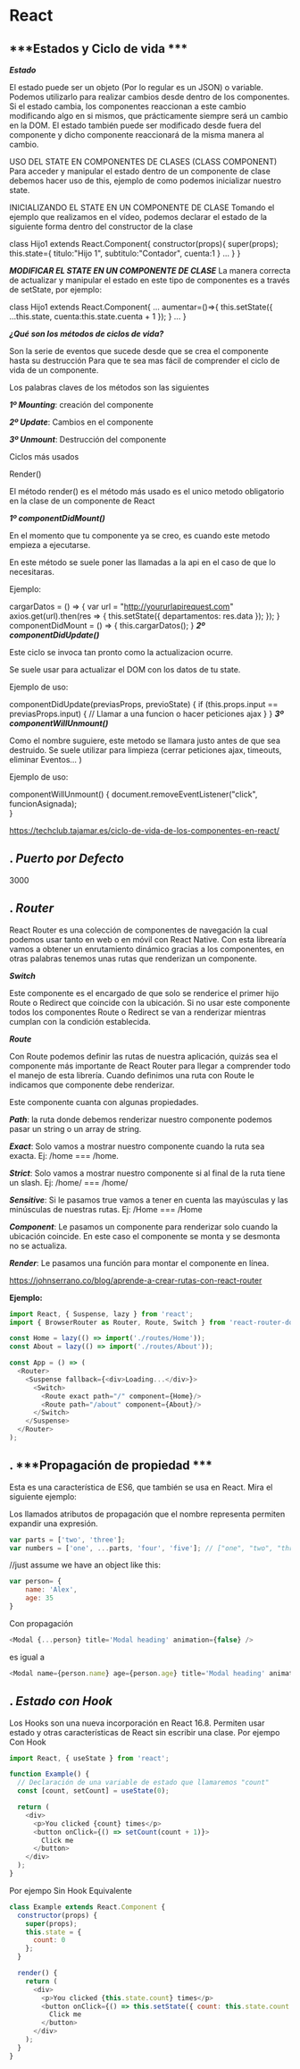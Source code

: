 # React

## ***Estados y Ciclo de vida ***

***Estado***

El estado puede ser un objeto (Por lo regular es un JSON) o variable.
Podemos utilizarlo para realizar cambios desde dentro de los componentes.
Si el estado cambia, los componentes reaccionan a este cambio modificando algo en si mismos, que prácticamente siempre será un cambio en la DOM.
El estado también puede ser modificado desde fuera del componente y dicho componente reaccionará de la misma manera al cambio.

USO DEL STATE EN COMPONENTES DE CLASES (CLASS COMPONENT)
Para acceder y manipular el estado dentro de un componente de clase debemos hacer uso de this,
ejemplo de como podemos inicializar nuestro state.
 

INICIALIZANDO EL STATE EN UN COMPONENTE DE CLASE
Tomando el ejemplo que realizamos en el vídeo, podemos declarar el estado de la siguiente forma dentro del constructor de la clase

class Hijo1 extends React.Component{
  constructor(props){
    super(props);
      this.state={
      titulo:"Hijo 1",
      subtitulo:"Contador",
      cuenta:1
    }
    ...
  }
}

 

***MODIFICAR EL STATE EN UN COMPONENTE DE CLASE***
La manera correcta de actualizar y manipular el estado en este tipo de componentes es a través de setState, por ejemplo:

class Hijo1 extends React.Component{
    ...
  aumentar=()=>{
    this.setState({
      ...this.state,
      cuenta:this.state.cuenta + 1
    });
  }
    ...
}

***¿Qué son los métodos de ciclos de vida?***

Son la serie de eventos que sucede desde que se crea el componente hasta su destrucción
Para que te sea mas fácil de comprender el ciclo de vida de un componente.

Los palabras claves de los métodos son las siguientes

***1º Mounting***: creación del componente

***2º Update***: Cambios en el componente

***3º Unmount***: Destrucción del componente

Ciclos más usados

Render()

El método render() es el método más usado es el unico metodo obligatorio en la clase de un componente de React

***1º componentDidMount()***

En el momento que tu componente ya se creo, es cuando este metodo empieza a ejecutarse.

En este método se suele poner las llamadas a la api en el caso de que lo necesitaras.

Ejemplo:

cargarDatos = () => {
    var url = "http://yoururlapirequest.com"
    axios.get(url).then(res => {
        this.setState({
            departamentos: res.data
        });
    });
}
componentDidMount = () => {
    this.cargarDatos();
}
***2º componentDidUpdate()***

Este ciclo se invoca tan pronto como la actualizacion ocurre.

Se suele usar para actualizar el DOM con los datos de tu state.

Ejemplo de uso:

componentDidUpdate(previasProps, previoState) {
        if (this.props.input == previasProps.input) {
          // Llamar a una funcion o hacer peticiones ajax
        }
}
***3º componentWillUnmount()***

Como el nombre suguiere, este metodo se llamara justo antes de que sea destruido.
Se suele utilizar para limpieza (cerrar peticiones ajax, timeouts, eliminar Eventos… )

Ejemplo de uso:

componentWillUnmount() {
      document.removeEventListener("click", funcionAsignada);      
}


https://techclub.tajamar.es/ciclo-de-vida-de-los-componentes-en-react/

## . ***Puerto por Defecto***

3000

## . ***Router***

React Router es una colección de componentes de navegación la cual podemos usar
tanto en web o en móvil con React Native. Con esta librearía vamos a obtener un enrutamiento
dinámico gracias a los componentes, en otras palabras tenemos unas rutas que renderizan un componente.

***Switch***

Este componente es el encargado de que solo se renderice el primer hijo Route o Redirect que coincide con la ubicación.
Si no usar este componente todos los componentes Route o Redirect se van a renderizar mientras cumplan con la condición establecida.

***Route***

Con Route podemos definir las rutas de nuestra aplicación, quizás sea el componente más importante de React Router
para llegar a comprender todo el manejo de esta librería. Cuando definimos una ruta con Route le indicamos
que componente debe renderizar.

Este componente cuanta con algunas propiedades.

***Path***: la ruta donde debemos renderizar nuestro componente podemos pasar un string o un array de string.

***Exact***: Solo vamos a mostrar nuestro componente cuando la ruta sea exacta. Ej: /home === /home.

***Strict***: Solo vamos a mostrar nuestro componente si al final de la ruta tiene un slash. Ej: /home/ === /home/

***Sensitive***: Si le pasamos true vamos a tener en cuenta las mayúsculas y las minúsculas de nuestras rutas. Ej: /Home === /Home

***Component***: Le pasamos un componente para renderizar solo cuando la ubicación coincide.
 En este caso el componente se monta y se desmonta no se actualiza.

***Render***: Le pasamos una función para montar el componente en línea.


https://johnserrano.co/blog/aprende-a-crear-rutas-con-react-router


**Ejemplo:**

```js
import React, { Suspense, lazy } from 'react';
import { BrowserRouter as Router, Route, Switch } from 'react-router-dom';

const Home = lazy(() => import('./routes/Home'));
const About = lazy(() => import('./routes/About'));

const App = () => (
  <Router>
    <Suspense fallback={<div>Loading...</div>}>
      <Switch>
        <Route exact path="/" component={Home}/>
        <Route path="/about" component={About}/>
      </Switch>
    </Suspense>
  </Router>
);
```

## . ***Propagación de propiedad ***


Esta es una característica de ES6, que también se usa en React. Mira el siguiente ejemplo:

Los llamados atributos de propagación que el nombre representa permiten expandir una expresión.

```js
var parts = ['two', 'three'];
var numbers = ['one', ...parts, 'four', 'five']; // ["one", "two", "three", "four", "five"]
```

//just assume we have an object like this:
```js
var person= {
    name: 'Alex',
    age: 35
}
```
Con propagación
```js
<Modal {...person} title='Modal heading' animation={false} />
```
es igual a
```js
<Modal name={person.name} age={person.age} title='Modal heading' animation={false} />
```


## . ***Estado con Hook***

Los Hooks son una nueva incorporación en React 16.8. Permiten usar estado y otras características de React sin escribir una clase.
Por ejempo Con Hook

```js
import React, { useState } from 'react';

function Example() {
  // Declaración de una variable de estado que llamaremos "count"
  const [count, setCount] = useState(0);

  return (
    <div>
      <p>You clicked {count} times</p>
      <button onClick={() => setCount(count + 1)}>
        Click me
      </button>
    </div>
  );
}
```

Por ejempo Sin Hook
Equivalente
```js
class Example extends React.Component {
  constructor(props) {
    super(props);
    this.state = {
      count: 0
    };
  }

  render() {
    return (
      <div>
        <p>You clicked {this.state.count} times</p>
        <button onClick={() => this.setState({ count: this.state.count + 1 })}>
          Click me
        </button>
      </div>
    );
  }
}

```
